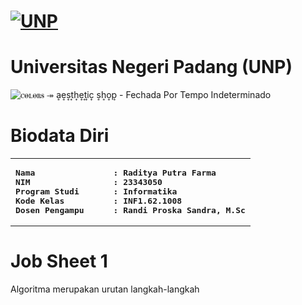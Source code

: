 # [![UNP](https://unp.ac.id/nfs-assets/all/images/logo_unp_white.png)](https://unp.ac.id/)
# Universitas Negeri Padang (UNP)

![ꮯꮎꮮꮎꮢꭶ ↠ a͎e͎s͎t͎h͎e͎t͎i͎c͎ s͎h͎o͎p͎ - Fechada Por Tempo Indeterminado](https://github.com/f4rma/Algoritma-Pemrograman-Semester1/assets/145153493/11c77f8b-b478-47f5-bde5-49d9a8c79743)


# Biodata Diri
<table>
<tr>
<td>
<b><pre>
Nama                : Raditya Putra Farma
NIM                 : 23343050
Program Studi       : Informatika
Kode Kelas          : INF1.62.1008
Dosen Pengampu      : Randi Proska Sandra, M.Sc
</pre></b>
</td>
</tr>
</table>

# Job Sheet 1
<p> Algoritma merupakan urutan langkah-langkah </p>
